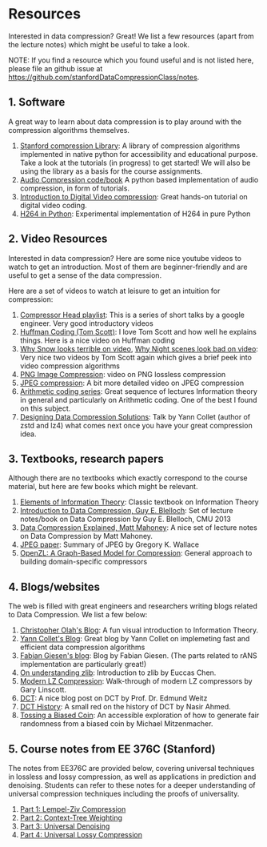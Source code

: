 # Resources
Interested in data compression? Great! We list a few resources (apart from the lecture notes) which might be useful to take a look. 

NOTE: If you find a resource which you found useful and is not listed here, please file an github issue at https://github.com/stanfordDataCompressionClass/notes.

## 1. Software
A great way to learn about data compression is to play around with the compression algorithms themselves. 
1. [Stanford compression Library](https://github.com/kedartatwawadi/stanford_compression_library): A library of compression algorithms implemented in native python for accessibility and educational purpose. Take a look at the tutorials (in progress)  to get started! We will also be using the library as a basis for the course assignments.
2. [Audio Compression code/book](https://ccrma.stanford.edu/events/python-programs-and-book-building-audio-coder-and-deep-learning-audio) A python based implementation of audio compression, in form of tutorials. 
3. [Introduction to Digital Video compression](https://github.com/leandromoreira/digital_video_introduction): Great hands-on tutorial on digital video coding.
4. [H264 in Python](https://github.com/balbekov/PyH264): Experimental implementation of H264 in pure Python

## 2. Video Resources
Interested in data compression? Here are some nice youtube videos to watch to get an introduction. Most of them are beginner-friendly and are useful to get a sense of the data compression. 

Here are a set of videos to watch at leisure to get an intuition for compression:
1. [Compressor Head playlist](https://www.youtube.com/watch?v=Eb7rzMxHyOk&list=PLOU2XLYxmsIJGErt5rrCqaSGTMyyqNt2H&ab_channel=GoogleDevelopers): This is a series of short talks by a google engineer. Very good introductory videos
2. [Huffman Coding (Tom Scott)](https://youtu.be/JsTptu56GM8): I love Tom Scott and how well he explains things. Here is a nice video on Huffman coding
3. [Why Snow looks terrible on video](https://youtu.be/r6Rp-uo6HmI), [Why Night scenes look bad on video](https://youtu.be/h9j89L8eQQk): Very nice two videos by Tom Scott again which gives a brief peek into video compression algorithms
4. [PNG Image Compression](https://youtu.be/EFUYNoFRHQI): video on PNG lossless compression
5. [JPEG compression](https://youtu.be/0me3guauqOU): A bit more detailed video on JPEG compression
6. [Arithmetic coding series](https://youtube.com/playlist?list=PLE125425EC837021F): Great sequence of lectures Information theory in general and particularly on Arithmetic coding. One of the best I found on this subject.
7. [Designing Data Compression Solutions](https://www.youtube.com/watch?v=G5n37deW3uw): Talk by Yann Collet (author of zstd and lz4) what comes next once you have your great compression idea.

## 3. Textbooks, research papers
Although there are no textbooks which exactly correspond to the course material, but here are few books which might be relevant. 

1. [Elements of Information Theory](http://staff.ustc.edu.cn/~cgong821/Wiley.Interscience.Elements.of.Information.Theory.Jul.2006.eBook-DDU.pdf): Classic textbook on Information Theory
2. [Introduction to Data Compression, Guy E. Blelloch](https://www.cs.cmu.edu/~guyb/realworld/compression.pdf): Set of lecture notes/book on Data Compression by Guy E. Blelloch, CMU 2013
3. [Data Compression Explained, Matt Mahoney](http://mattmahoney.net/dc/dce.html): A nice set of lecture notes on Data Compression by Matt Mahoney.
4. [JPEG paper](https://web.stanford.edu/class/ee398a/handouts/papers/Wallace%20-%20JPEG%20-%201992.pdf): Summary of JPEG by Gregory K. Wallace
5. [OpenZL: A Graph-Based Model for Compression](https://arxiv.org/abs/2510.03203): General approach to building domain-specific compressors

## 4. Blogs/websites
The web is filled with great engineers and researchers writing blogs related to Data Compression. We list a few below:

1. [Christopher Olah's Blog](https://colah.github.io/posts/2015-09-Visual-Information/): A fun visual introduction to Information Theory.
2. [Yann Collet's Blog](http://fastcompression.blogspot.com/): Great blog by Yann Collet on implemeting fast and efficient data compression algorithms
3. [Fabian Giesen's blog](https://fgiesen.wordpress.com/category/compression/): Blog by Fabian Giesen. (The parts related to rANS implementation are particularly great!)
4. [On understanding zlib](https://www.euccas.me/zlib/): Introduction to zlib by Euccas Chen.
5. [Modern LZ Compression](https://glinscott.github.io/lz/index.html#toc4): Walk-through of modern LZ compressors by Gary Linscott.
6. [DCT](http://weitz.de/dct/): A nice blog post on DCT by Prof. Dr. Edmund Weitz
7. [DCT History](https://www.cse.iitd.ac.in/~pkalra/col783-2017/DCT-History.pdf): A small red on the history of DCT by Nasir Ahmed.
8. [Tossing a Biased Coin](./coinflipext.pdf): An accessible exploration of how to generate fair randomness from a biased coin by Michael Mitzenmacher.

## 5. Course notes from EE 376C (Stanford)

The notes from EE376C are provided below, covering universal techniques in lossless and lossy compression, as well as applications in prediction and denoising. Students can refer to these notes for a deeper understanding of universal compression techniques including the proofs of universality.

1. [Part 1: Lempel-Ziv Compression](ee376c_notes/Part1_LZ.pdf)
2. [Part 2: Context-Tree Weighting](ee376c_notes/Part2_CTW.pdf)
3. [Part 3: Universal Denoising](ee376c_notes/Part3_Denoising.pdf)
4. [Part 4: Universal Lossy Compression](ee376c_notes/Part4_Lossy_compression.pdf)